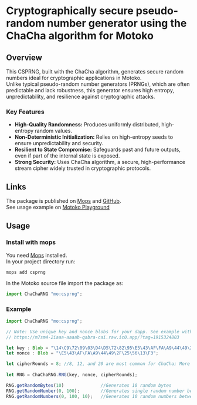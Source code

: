 # Cryptographically secure pseudo-random number generator using the ChaCha algorithm for Motoko

## Overview

This CSPRNG, built with the ChaCha algorithm, generates secure random numbers ideal for cryptographic applications in Motoko.  
Unlike typical pseudo-random number generators (PRNGs), which are often predictable and lack robustness, this generator ensures high entropy, unpredictability, and resilience against cryptographic attacks.

### Key Features

* **High-Quality Randomness:** Produces uniformly distributed, high-entropy random values.
* **Non-Deterministic Initialization:** Relies on high-entropy seeds to ensure unpredictability and security.
* **Resilient to State Compromise:** Safeguards past and future outputs, even if part of the internal state is exposed.
* **Strong Security:** Uses ChaCha algorithm, a secure, high-performance stream cipher widely trusted in cryptographic protocols.

## Links

The package is published on [Mops](https://mops.one/csprng) and [GitHub](https://github.com/temokoki/IC_CSPRNG).  
See usage example on [Motoko Playground](https://m7sm4-2iaaa-aaaab-qabra-cai.raw.ic0.app/?tag=1915324803)

## Usage

### Install with mops

You need [Mops](https://docs.mops.one/quick-start) installed.  
In your project directory run:

```
mops add csprng
```

In the Motoko source file import the package as:

```javascript
import ChaChaRNG "mo:csprng";
```

### Example

```javascript
import ChaChaRNG "mo:csprng";

// Note: Use unique key and nonce blobs for your dapp. See example with random key and nonce generation on Motoko Playground:
// https://m7sm4-2iaaa-aaaab-qabra-cai.raw.ic0.app/?tag=1915324803

let key : Blob = "\14\C9\72\09\03\D4\D5\72\82\95\E5\43\AF\FA\A9\44\49\2F\25\56\13\F3\6E\C7\B0\87\DC\76\08\69\14\CF";
let nonce : Blob = "\E5\43\AF\FA\A9\44\49\2F\25\56\13\F3";

let cipherRounds = 8; //8, 12, and 20 are most common for ChaCha; More rounds increase security but consume more computation/cycles
    
let RNG = ChaChaRNG.RNG(key, nonce, cipherRounds); 

RNG.getRandomBytes(10)              //Generates 10 random bytes
RNG.getRandomNumber(0, 100);        //Generates single random number between 0 and 100
RNG.getRandomNumbers(0, 100, 10);   //Generates 10 random numbers between 0 and 100
```
